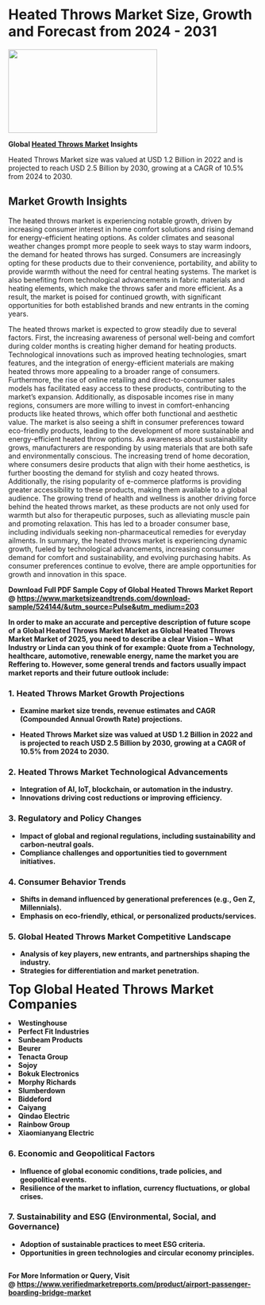 <H1>Heated Throws Market Size, Growth and Forecast from 2024 - 2031</H1><img class="aligncenter size-medium wp-image-584254" src="https://thirdeyenews.in/wp-content/uploads/2024/09/Global-Market-Research-300x168.jpeg" alt="" width="300" height="168" /><p><strong>Global&nbsp;<a href="https://www.marketsizeandtrends.com/download-sample/524144/&amp;utm_source=Pulse&amp;utm_medium=203">Heated Throws Market</a> Insights</strong></p><p>Heated Throws Market size was valued at USD 1.2 Billion in 2022 and is projected to reach USD 2.5 Billion by 2030, growing at a CAGR of 10.5% from 2024 to 2030.</p><p><h2>Market Growth Insights</h2> <p>The heated throws market is experiencing notable growth, driven by increasing consumer interest in home comfort solutions and rising demand for energy-efficient heating options. As colder climates and seasonal weather changes prompt more people to seek ways to stay warm indoors, the demand for heated throws has surged. Consumers are increasingly opting for these products due to their convenience, portability, and ability to provide warmth without the need for central heating systems. The market is also benefiting from technological advancements in fabric materials and heating elements, which make the throws safer and more efficient. As a result, the market is poised for continued growth, with significant opportunities for both established brands and new entrants in the coming years.</p> <p><strong></strong></p> <p>The heated throws market is expected to grow steadily due to several factors. First, the increasing awareness of personal well-being and comfort during colder months is creating higher demand for heating products. Technological innovations such as improved heating technologies, smart features, and the integration of energy-efficient materials are making heated throws more appealing to a broader range of consumers. Furthermore, the rise of online retailing and direct-to-consumer sales models has facilitated easy access to these products, contributing to the market’s expansion. Additionally, as disposable incomes rise in many regions, consumers are more willing to invest in comfort-enhancing products like heated throws, which offer both functional and aesthetic value. The market is also seeing a shift in consumer preferences toward eco-friendly products, leading to the development of more sustainable and energy-efficient heated throw options. As awareness about sustainability grows, manufacturers are responding by using materials that are both safe and environmentally conscious. The increasing trend of home decoration, where consumers desire products that align with their home aesthetics, is further boosting the demand for stylish and cozy heated throws. Additionally, the rising popularity of e-commerce platforms is providing greater accessibility to these products, making them available to a global audience. The growing trend of health and wellness is another driving force behind the heated throws market, as these products are not only used for warmth but also for therapeutic purposes, such as alleviating muscle pain and promoting relaxation. This has led to a broader consumer base, including individuals seeking non-pharmaceutical remedies for everyday ailments. In summary, the heated throws market is experiencing dynamic growth, fueled by technological advancements, increasing consumer demand for comfort and sustainability, and evolving purchasing habits. As consumer preferences continue to evolve, there are ample opportunities for growth and innovation in this space. <p><strong></p><p><span class=""><strong>Download Full PDF Sample Copy of Global Heated Throws Market Report</strong> @ <a href="https://www.marketsizeandtrends.com/download-sample/524144/&amp;utm_source=Pulse&amp;utm_medium=203" target="_blank">https://www.marketsizeandtrends.com/download-sample/524144/&amp;utm_source=Pulse&amp;utm_medium=203</a></span></p><p>In order to make an accurate and perceptive description of future scope of a Global&nbsp;Heated Throws Market Market as Global&nbsp;Heated Throws Market Market of 2025, you need to describe a clear Vision &ndash; What Industry or Linda can you think of for example: Quote from a Technology, healthcare, automotive, renewable energy, name the market you are Reffering to. However, some general trends and factors usually impact market reports and their future outlook include:</p><h3>1.&nbsp;<strong>Heated Throws Market Growth Projections</strong></h3><ul><li>Examine market size trends, revenue estimates and CAGR (Compounded Annual Growth Rate) projections.</li><li><p>Heated Throws Market size was valued at USD 1.2 Billion in 2022 and is projected to reach USD 2.5 Billion by 2030, growing at a CAGR of 10.5% from 2024 to 2030.</p></li></ul><h3>2.&nbsp;<strong>Heated Throws Market Technological Advancements</strong></h3><ul><li>Integration of AI, IoT, blockchain, or automation in the industry.</li><li>Innovations driving cost reductions or improving efficiency.</li></ul><h3>3.&nbsp;<strong>Regulatory and Policy Changes</strong></h3><ul><li>Impact of global and regional regulations, including sustainability and carbon-neutral goals.</li><li>Compliance challenges and opportunities tied to government initiatives.</li></ul><h3>4.&nbsp;<strong>Consumer Behavior Trends</strong></h3><ul><li>Shifts in demand influenced by generational preferences (e.g., Gen Z, Millennials).</li><li>Emphasis on eco-friendly, ethical, or personalized products/services.</li></ul><h3>5.&nbsp;<strong>Global Heated Throws Market Competitive Landscape</strong></h3><ul><li>Analysis of key players, new entrants, and partnerships shaping the industry.</li><li>Strategies for differentiation and market penetration.</li></ul><p data-pm-slice="1 1 []"><span style="color: inherit; font-family: inherit; font-size: 25px;">Top Global Heated Throws Market Companies</span></p><div class="" data-test-id=""><p><li>Westinghouse</li><li> Perfect Fit Industries</li><li> Sunbeam Products</li><li> Beurer</li><li> Tenacta Group</li><li> Sojoy</li><li> Bokuk Electronics</li><li> Morphy Richards</li><li> Slumberdown</li><li> Biddeford</li><li> Caiyang</li><li> Qindao Electric</li><li> Rainbow Group</li><li> Xiaomianyang Electric</li></p></div><h3>6.&nbsp;<strong>Economic and Geopolitical Factors</strong></h3><ul><li>Influence of global economic conditions, trade policies, and geopolitical events.</li><li>Resilience of the market to inflation, currency fluctuations, or global crises.</li></ul><h3>7.&nbsp;<strong>Sustainability and ESG (Environmental, Social, and Governance)</strong></h3><ul><li>Adoption of sustainable practices to meet ESG criteria.</li><li>Opportunities in green technologies and circular economy principles.</li></ul><h2><strong style="font-size: 14px;">For More Information or Query, Visit @&nbsp;</strong><a style="background-color: #ffffff; font-size: 14px;" href="https://www.marketsizeandtrends.com/report/heated-throws-market/" target="_blank">https://www.verifiedmarketreports.com/product/airport-passenger-boarding-bridge-market</a></h2>
